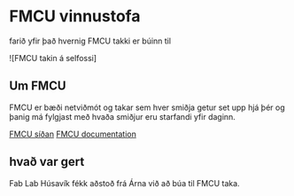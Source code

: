 # FMCU vinnustofa

farið yfir það hvernig FMCU takki er búinn til

![FMCU takin á selfossi]

## Um FMCU

FMCU er bæði netviðmót og takar sem hver smiðja getur set upp hjá þér og þanig má fylgjast með hvaða smiðjur eru starfandi yfir daginn.

[FMCU síðan](https://fmcu.fablabs.io.org/) 
[FMCU documentation](https://pub.fabcloud.io/project/bootcamp-2023/fmcu/)

## hvað var gert

Fab Lab Húsavík fékk aðstoð frá Árna við að búa til FMCU taka.